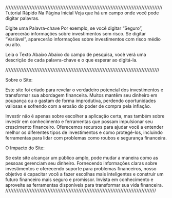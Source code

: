 /////////////////////////////////////////////////////////////////////////////////////////////////
Tutorial Rápido
Na Página Inicial
Veja que há um campo onde você pode digitar palavras.

Digite uma Palavra-chave
Por exemplo, se você digitar “Seguro”, aparecerão informações sobre investimentos sem risco. Se digitar “Variável”, aparecerão informações sobre investimentos com risco médio ou alto.

Leia o Texto Abaixo
Abaixo do campo de pesquisa, você verá uma descrição de cada palavra-chave e o que esperar ao digitá-la.

///////////////////////////////////////////////////////////////////////////////////////////////

Sobre o Site:

Este site foi criado para revelar o verdadeiro potencial dos investimentos e transformar sua abordagem financeira. Muitos mantêm seu dinheiro em poupança ou o gastam de forma improdutiva, perdendo oportunidades valiosas e sofrendo com a erosão do poder de compra pela inflação.

Investir não é apenas sobre escolher a aplicação certa, mas também sobre investir em conhecimento e ferramentas que possam impulsionar seu crescimento financeiro. Oferecemos recursos para ajudar você a entender melhor os diferentes tipos de investimentos e como protegê-los, incluindo ferramentas para lidar com problemas como roubos e segurança financeira.

O Impacto do Site:

Se este site alcançar um público amplo, pode mudar a maneira como as pessoas gerenciam seu dinheiro. Fornecendo informações claras sobre investimentos e oferecendo suporte para problemas financeiros, nosso objetivo é capacitar você a fazer escolhas mais inteligentes e construir um futuro financeiro mais seguro e promissor. Invista em conhecimento e aproveite as ferramentas disponíveis para transformar sua vida financeira.
/////////////////////////////////////////////////////////////////////////////////////////////
